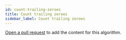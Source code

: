 ```yaml
---
id: count-trailing-zeroes
title: Count trailing zeroes
sidebar_label: Count trailing zeroes
---
```


[Open a pull request](https://github.com/AllAlgorithms/algorithms/tree/master/docs/count-trailing-zeroes.md) to add the content for this algorithm.